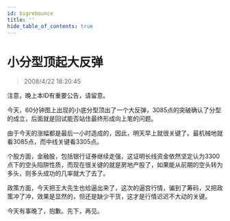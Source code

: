 ```yaml
---
id: bigrebounce 
title: ''
hide_table_of_contents: true
---
```


# 小分型顶起大反弹

> 2008/4/22 18:20:45

<div style={{color: 'rgb(204, 0, 0)', fontWeight: '500', fontSize: '56px', lineHeight: '200%'}}>

注意，晚上本ID有重要公告，请留意。

</div>

 
<div style={{color: '#00CC00', fontWeight: '500', fontSize: '18px'}}>

今天，60分钟图上出现的小底分型顶出了一个大反弹，3085点的突破确认了分型的成立，后面就是回试能否站住最终形成向上笔的问题。

 

由于今天的涨幅都是最后一小时造成的，因此，明天早上就很关键了。最机械地就看3085点，而中线关键看3305点。

 

个股方面，金融股，包括银行证券继续走强，这证明长线资金依然坚定认为3300点下的空头陷阱性质，而现在很关键的就是房地产股了，如果能从前期的空头转为多头，则多头成功的几率就大了去了。

 

政策方面，今天把王大先生也给逼出来了，这次的逼宫行情，骗到了筹码，又把政策冲了冲，效果是显然的，但还是缺少干货，这才是行情迟迟不大动的关键。

 

今天有事晚了，抱歉。先下，再见。

</div>